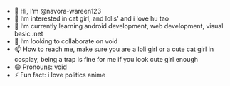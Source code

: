 - 👋 Hi, I’m @navora-wareen123
- 👀 I’m interested in cat girl, and lolis' and i love hu tao
- 🌱 I’m currently learning android development, web development, visual basic .net
- 💞️ I’m looking to collaborate on void
- 📫 How to reach me, make sure you are a loli girl or a cute cat girl in cosplay, being a trap is fine for me if you look cute girl enough
- 😄 Pronouns: void
- ⚡ Fun fact: i love politics anime

<!---
navora-wareen123/navora-wareen123 is a ✨ special ✨ repository because its `README.md` (this file) appears on your GitHub profile.
You can click the Preview link to take a look at your changes.
--->
